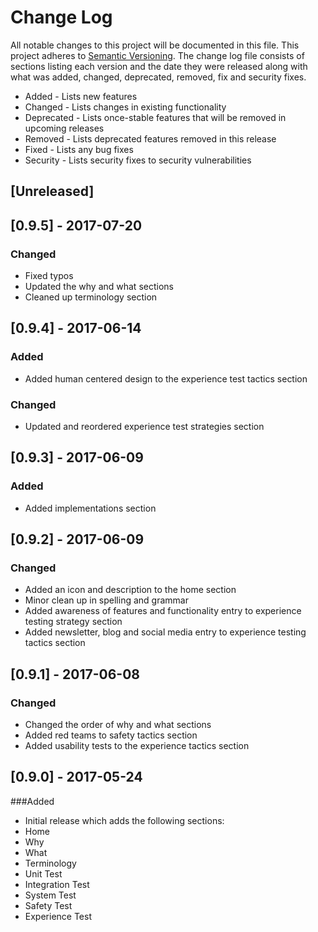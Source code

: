# Change Log
All notable changes to this project will be documented in this file. This project
adheres to [Semantic Versioning](http://semver.org/). The change log file consists
of sections listing each version and the date they were released along with what
was added, changed, deprecated, removed, fix and security fixes.

- Added - Lists new features
- Changed - Lists changes in existing functionality
- Deprecated -  Lists once-stable features that will be removed in upcoming releases
- Removed - Lists deprecated features removed in this release
- Fixed - Lists any bug fixes
- Security - Lists security fixes to security vulnerabilities

## [Unreleased]

## [0.9.5] - 2017-07-20
### Changed
- Fixed typos
- Updated the why and what sections
- Cleaned up terminology section

## [0.9.4] - 2017-06-14
### Added
- Added human centered design to the experience test tactics section

### Changed
- Updated and reordered experience test strategies section

## [0.9.3] - 2017-06-09
### Added
- Added implementations section

## [0.9.2] - 2017-06-09
### Changed
- Added an icon and description to the home section
- Minor clean up in spelling and grammar
- Added awareness of features and functionality entry to experience testing strategy section
- Added newsletter, blog and social media entry to experience testing tactics section

## [0.9.1] - 2017-06-08
### Changed
- Changed the order of why and what sections
- Added red teams to safety tactics section
- Added usability tests to the experience tactics section

## [0.9.0] - 2017-05-24

###Added
 - Initial release which adds the following sections:
  - Home
  - Why
  - What
  - Terminology
  - Unit Test
  - Integration Test
  - System Test
  - Safety Test
  - Experience Test
